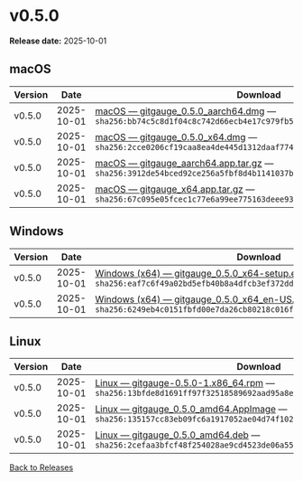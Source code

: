 # v0.5.0

**Release date:** 2025-10-01


## macOS

| Version | Date | Download | Notes |
|---|---|---|---|
| v0.5.0 | 2025-10-01 | [macOS — gitgauge_0.5.0_aarch64.dmg](https://github.com/Monash-FIT3170/2025W1-Commitment/releases/download/v0.5.0/gitgauge_0.5.0_aarch64.dmg) — `sha256:bb74c5c8d1f04c8c742d66ecb4e17c979fb5d8cfea402d75b1e1c0872a6e3250` | [Notes](https://github.com/Monash-FIT3170/2025W1-Commitment/releases/tag/v0.5.0) |
| v0.5.0 | 2025-10-01 | [macOS — gitgauge_0.5.0_x64.dmg](https://github.com/Monash-FIT3170/2025W1-Commitment/releases/download/v0.5.0/gitgauge_0.5.0_x64.dmg) — `sha256:2cce0206cf19caa8ea4de445d1312daaf774dcac610761e559c2ed00b822602a` | [Notes](https://github.com/Monash-FIT3170/2025W1-Commitment/releases/tag/v0.5.0) |
| v0.5.0 | 2025-10-01 | [macOS — gitgauge_aarch64.app.tar.gz](https://github.com/Monash-FIT3170/2025W1-Commitment/releases/download/v0.5.0/gitgauge_aarch64.app.tar.gz) — `sha256:3912de54bced92ce256a5fbf8d4b1141037ba66df9e5c0fabbf0f40b047cc7fe` | [Notes](https://github.com/Monash-FIT3170/2025W1-Commitment/releases/tag/v0.5.0) |
| v0.5.0 | 2025-10-01 | [macOS — gitgauge_x64.app.tar.gz](https://github.com/Monash-FIT3170/2025W1-Commitment/releases/download/v0.5.0/gitgauge_x64.app.tar.gz) — `sha256:67c095e05fcec1c77e6a99ee775163deee93c71b258506d75f0de0cebc3a6410` | [Notes](https://github.com/Monash-FIT3170/2025W1-Commitment/releases/tag/v0.5.0) |



## Windows

| Version | Date | Download | Notes |
|---|---|---|---|
| v0.5.0 | 2025-10-01 | [Windows (x64) — gitgauge_0.5.0_x64-setup.exe](https://github.com/Monash-FIT3170/2025W1-Commitment/releases/download/v0.5.0/gitgauge_0.5.0_x64-setup.exe) — `sha256:eaf7c6f49a02bd5efb40b8a4dfcb3ef372dd2076105b9572e3b05cc0d8b82891` | [Notes](https://github.com/Monash-FIT3170/2025W1-Commitment/releases/tag/v0.5.0) |
| v0.5.0 | 2025-10-01 | [Windows (x64) — gitgauge_0.5.0_x64_en-US.msi](https://github.com/Monash-FIT3170/2025W1-Commitment/releases/download/v0.5.0/gitgauge_0.5.0_x64_en-US.msi) — `sha256:6249eb4c0151fbfd00e7da26cb80218c016f274214c3131efc102442bc325c0f` | [Notes](https://github.com/Monash-FIT3170/2025W1-Commitment/releases/tag/v0.5.0) |



## Linux

| Version | Date | Download | Notes |
|---|---|---|---|
| v0.5.0 | 2025-10-01 | [Linux — gitgauge-0.5.0-1.x86_64.rpm](https://github.com/Monash-FIT3170/2025W1-Commitment/releases/download/v0.5.0/gitgauge-0.5.0-1.x86_64.rpm) — `sha256:13bfde8d1691ff97f32518589692aad95a8ec5709ac54c1b411eb56f3c12a8ad` | [Notes](https://github.com/Monash-FIT3170/2025W1-Commitment/releases/tag/v0.5.0) |
| v0.5.0 | 2025-10-01 | [Linux — gitgauge_0.5.0_amd64.AppImage](https://github.com/Monash-FIT3170/2025W1-Commitment/releases/download/v0.5.0/gitgauge_0.5.0_amd64.AppImage) — `sha256:135157cc83eb09fc6a1917052ae04d74f102b0b3f99e41f700e2d5956c1ef0ad` | [Notes](https://github.com/Monash-FIT3170/2025W1-Commitment/releases/tag/v0.5.0) |
| v0.5.0 | 2025-10-01 | [Linux — gitgauge_0.5.0_amd64.deb](https://github.com/Monash-FIT3170/2025W1-Commitment/releases/download/v0.5.0/gitgauge_0.5.0_amd64.deb) — `sha256:2cefaa3bfcf48f254028ae9cd4523de06a55bb52d660f36b1f1837bbdea90dc4` | [Notes](https://github.com/Monash-FIT3170/2025W1-Commitment/releases/tag/v0.5.0) |


[Back to Releases](./index.md)